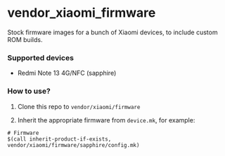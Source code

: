 # vendor_xiaomi_firmware

Stock firmware images for a bunch of Xiaomi devices, to include custom ROM builds.

### Supported devices
* Redmi Note 13 4G/NFC (sapphire)

### How to use?

1. Clone this repo to `vendor/xiaomi/firmware`

2. Inherit the appropriate firmware from `device.mk`, for example:

```
# Firmware
$(call inherit-product-if-exists, vendor/xiaomi/firmware/sapphire/config.mk)
```
